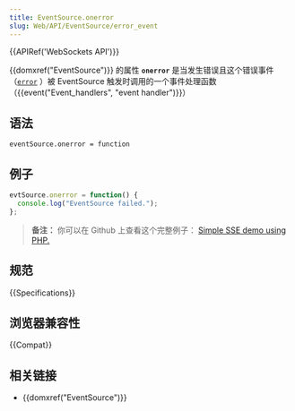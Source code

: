 ```yaml
---
title: EventSource.onerror
slug: Web/API/EventSource/error_event
---
```


{{APIRef('WebSockets API')}}

{{domxref("EventSource")}} 的属性 **`onerror`** 是当发生错误且这个错误事件（[`error`](/zh-CN/docs/Web/API/Element/error_event) ）被 EventSource 触发时调用的一个事件处理函数（{{event("Event_handlers", "event handler")}}）

## 语法

```
eventSource.onerror = function
```

## 例子

```js
evtSource.onerror = function() {
  console.log("EventSource failed.");
};
```

> **备注：** 你可以在 Github 上查看这个完整例子： [Simple SSE demo using PHP.](https://github.com/mdn/dom-examples/tree/master/server-sent-events)

## 规范

{{Specifications}}

## 浏览器兼容性

{{Compat}}

## 相关链接

- {{domxref("EventSource")}}
